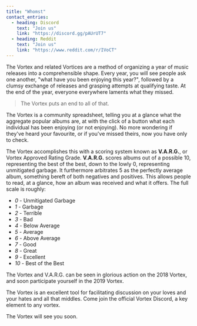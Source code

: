 ```yaml
---
title: "Whomst"
contact_entries:
  - heading: Discord
    text: "Join us"
    link: "https://discord.gg/pAUrUT7"
  - heading: Reddit
    text: "Join us"
    link: "https://www.reddit.com/r/IVoCT"
---
```


The Vortex and related Vortices are a method of organizing a year of music
releases into a comprehensible shape. Every year, you will see people ask one
another, "what have you been enjoying this year?", followed by a clumsy exchange
of releases and grasping attempts at qualifying taste. At the end of the year,
everyone everywhere laments what they missed.

> The Vortex puts an end to all of that.

The Vortex is a community spreadsheet, telling you at a glance what the
aggregate popular albums are, at with the click of a button what each individual
has been enjoying (or not enjoying). No more wondering if they've heard your
favourite, or if you've missed theirs, now you have only to check.

The Vortex accomplishes this with a scoring system known as **V.A.R.G.**, or Vortex
Approved Rating Grade. **V.A.R.G.** scores albums out of a possible 10, representing
the best of the best, down to the lowly 0, representing unmitigated garbage. It
furthermore arbitrates 5 as the perfectly average album, something bereft of
both negatives and positives. This allows people to read, at a glance, how an
album was received and what it offers. The full scale is roughly:

- *0* - Unmitigated Garbage
- *1* - Garbage
- *2* - Terrible
- *3* - Bad
- *4* - Below Average
- *5* - Average
- *6* - Above Average
- *7* - Good
- *8* - Great
- *9* - Excellent
- *10* - Best of the Best

The Vortex and V.A.R.G. can be seen in glorious action on the 2018 Vortex, and
soon participate yourself in the 2019 Vortex.

The Vortex is an excellent tool for facilitating discussion on your loves and
your hates and all that middles. Come join the official Vortex Discord, a key
element to any vortex.

The Vortex will see you soon.
